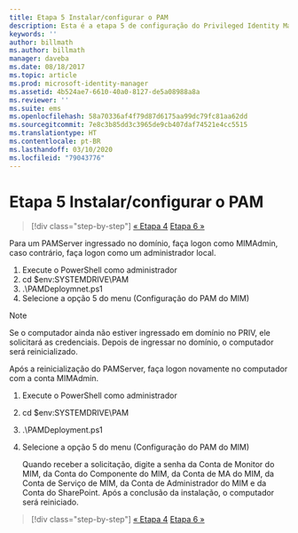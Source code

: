 ```yaml
---
title: Etapa 5 Instalar/configurar o PAM
description: Esta é a etapa 5 de configuração do Privileged Identity Manager com scripts e aborda as etapas de implantação do Servidor PAM.
keywords: ''
author: billmath
ms.author: billmath
manager: daveba
ms.date: 08/18/2017
ms.topic: article
ms.prod: microsoft-identity-manager
ms.assetid: 4b524ae7-6610-40a0-8127-de5a08988a8a
ms.reviewer: ''
ms.suite: ems
ms.openlocfilehash: 58a70336af4f79d87d6175aa99dc79fc81aa62dd
ms.sourcegitcommit: 7e8c3b85dd3c3965de9cb407daf74521e4cc5515
ms.translationtype: HT
ms.contentlocale: pt-BR
ms.lasthandoff: 03/10/2020
ms.locfileid: "79043776"
---
```

# <a name="step-5-installingconfiguring-pam"></a>Etapa 5 Instalar/configurar o PAM

> [!div class="step-by-step"]
> [« Etapa 4](sp1-step4-configuring-sharepoint.md)
> [Etapa 6 »](sp1-step6-setup-pam-trust.md)

Para um PAMServer ingressado no domínio, faça logon como MIMAdmin, caso contrário, faça logon como um administrador local.
1. Execute o PowerShell como administrador
2. cd $env:SYSTEMDRIVE\PAM
3. .\PAMDeploymnet.ps1
4. Selecione a opção 5 do menu (Configuração do PAM do MIM)

>[!NOTE]
>Se o computador ainda não estiver ingressado em domínio no PRIV, ele solicitará as credenciais. Depois de ingressar no domínio, o computador será reinicializado.

Após a reinicialização do PAMServer, faça logon novamente no computador com a conta MIMAdmin.

1. Execute o PowerShell como administrador
2. cd $env:SYSTEMDRIVE\PAM
3. .\PAMDeployment.ps1
4. Selecione a opção 5 do menu (Configuração do PAM do MIM)

   Quando receber a solicitação, digite a senha da Conta de Monitor do MIM, da Conta do Componente do MIM, da Conta de MA do MIM, da Conta de Serviço de MIM, da Conta de Administrador do MIM e da Conta do SharePoint.
   Após a conclusão da instalação, o computador será reiniciado.

> [!div class="step-by-step"]
> [« Etapa 4](sp1-step4-configuring-sharepoint.md)
> [Etapa 6 »](sp1-step6-setup-pam-trust.md)
